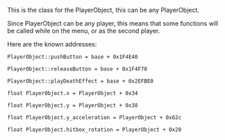 This is the class for the PlayerObject, this can be any PlayerObject.

Since PlayerObject can be any player, this means that some functions will be called while on the menu, or as the second player.

Here are the known addresses:

```
PlayerObject::pushButton = base + 0x1F4E40

PlayerObject::releaseButton = base + 0x1F4F70

PlayerObject::playDeathEffect = base + 0x2EFBE0

float PlayerObject.x = PlayerObject + 0x34

float PlayerObject.y = PlayerObject + 0x38

float PlayerObject.y_acceleration = PlayerObject + 0x62c

float PlayerObject.hitbox_rotation = PlayerObject + 0x20
```